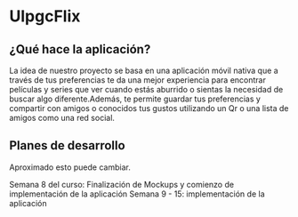 # UlpgcFlix

## ¿Qué hace la aplicación?
La idea de nuestro proyecto se basa en una aplicación móvil nativa que a través de tus preferencias te da una mejor experiencia para encontrar películas y series que ver cuando estás aburrido
o sientas la necesidad de buscar algo diferente.Además, te permite guardar tus preferencias y compartir con amigos o conocidos tus gustos utilizando un Qr o una lista de amigos como una 
red social.

## Planes de desarrollo
Aproximado esto puede cambiar.

Semana 8 del curso: Finalización de Mockups y comienzo de implementación de la aplicación
Semana 9 - 15: implementación de la aplicación



